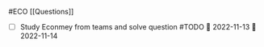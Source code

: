 #ECO
[[Questions]]
- [ ] Study Econmey from teams and solve question #TODO 🛫 2022-11-13 📅 2022-11-14 
